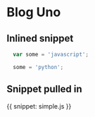 # Blog Uno

## Inlined snippet

```javascript
  var some = 'javascript';
```

```python
  some = 'python';
```

## Snippet pulled in
{{ snippet: simple.js }}
